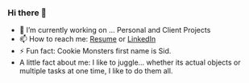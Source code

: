 ### Hi there 👋

- 🔭 I’m currently working on ... Personal and Client Projects
- 📫 How to reach me: [Resume](https://docs.google.com/document/d/15UVDtw9peYlIi_zlgla0wNMElbHlpsXG3czMGlMXOk0/edit?usp=sharing) or [LinkedIn](https://www.linkedin.com/in/mmostella/)
- ⚡ Fun fact: Cookie Monsters first name is Sid.
- A little fact about me: I like to juggle... whether its actual objects or multiple tasks at one time, I like to do them all.

<!--
**MMostella/MMostella** is a ✨ _special_ ✨ repository because its `README.md` (this file) appears on your GitHub profile.
-->

